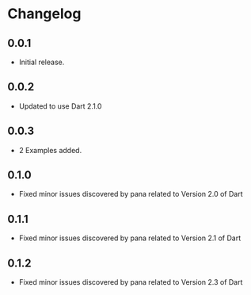 # Changelog

## 0.0.1

- Initial release.

## 0.0.2

- Updated to use Dart 2.1.0

## 0.0.3

- 2 Examples added.

## 0.1.0

- Fixed minor issues discovered by pana related to Version 2.0 of Dart
## 0.1.1

- Fixed minor issues discovered by pana related to Version 2.1 of Dart

## 0.1.2
- Fixed minor issues discovered by pana related to Version 2.3 of Dart
